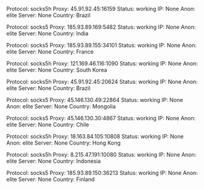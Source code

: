 Protocol: socks5h
Proxy: 45.91.92.45:16159
Status: working
IP: None
Anon: elite
Server: None
Country: Brazil

Protocol: socks5
Proxy: 185.93.89.169:5482
Status: working
IP: None
Anon: elite
Server: None
Country: India

Protocol: socks5
Proxy: 185.93.89.155:34101
Status: working
IP: None
Anon: elite
Server: None
Country: France

Protocol: socks5h
Proxy: 121.169.46.116:1090
Status: working
IP: None
Anon: elite
Server: None
Country: South Korea

Protocol: socks5h
Proxy: 45.91.92.45:20624
Status: working
IP: None
Anon: elite
Server: None
Country: Brazil

Protocol: socks5
Proxy: 45.146.130.49:22864
Status: working
IP: None
Anon: elite
Server: None
Country: Mongolia

Protocol: socks5
Proxy: 45.146.130.30:4867
Status: working
IP: None
Anon: elite
Server: None
Country: Chile

Protocol: socks5h
Proxy: 18.163.84.105:10808
Status: working
IP: None
Anon: elite
Server: None
Country: Hong Kong

Protocol: socks5h
Proxy: 8.215.47.191:10080
Status: working
IP: None
Anon: elite
Server: None
Country: Indonesia

Protocol: socks5
Proxy: 185.93.89.150:36213
Status: working
IP: None
Anon: elite
Server: None
Country: Finland

